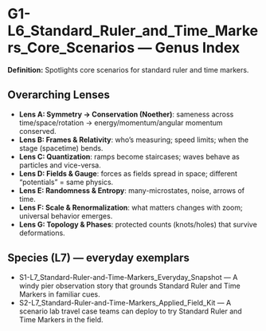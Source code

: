 # G1-L6_Standard_Ruler_and_Time_Markers_Core_Scenarios — Genus Index
**Definition:** Spotlights core scenarios for standard ruler and time markers.

## Overarching Lenses

- **Lens A: Symmetry -> Conservation (Noether)**: sameness across time/space/rotation → energy/momentum/angular momentum conserved.
- **Lens B: Frames & Relativity**: who’s measuring; speed limits; when the stage (spacetime) bends.
- **Lens C: Quantization**: ramps become staircases; waves behave as particles and vice-versa.
- **Lens D: Fields & Gauge**: forces as fields spread in space; different “potentials” = same physics.
- **Lens E: Randomness & Entropy**: many-microstates, noise, arrows of time.
- **Lens F: Scale & Renormalization**: what matters changes with zoom; universal behavior emerges.
- **Lens G: Topology & Phases**: protected counts (knots/holes) that survive deformations.

## Species (L7) — everyday exemplars
- S1-L7_Standard-Ruler-and-Time-Markers_Everyday_Snapshot — A windy pier observation story that grounds Standard Ruler and Time Markers in familiar cues.
- S2-L7_Standard-Ruler-and-Time-Markers_Applied_Field_Kit — A scenario lab travel case teams can deploy to try Standard Ruler and Time Markers in the field.
